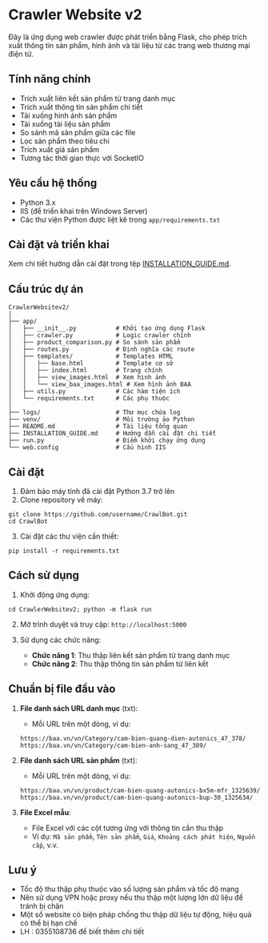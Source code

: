 # Crawler Website v2

Đây là ứng dụng web crawler được phát triển bằng Flask, cho phép trích xuất thông tin sản phẩm, hình ảnh và tài liệu từ các trang web thương mại điện tử.

## Tính năng chính

- Trích xuất liên kết sản phẩm từ trang danh mục
- Trích xuất thông tin sản phẩm chi tiết
- Tải xuống hình ảnh sản phẩm
- Tải xuống tài liệu sản phẩm
- So sánh mã sản phẩm giữa các file
- Lọc sản phẩm theo tiêu chí
- Trích xuất giá sản phẩm
- Tương tác thời gian thực với SocketIO

## Yêu cầu hệ thống

- Python 3.x
- IIS (để triển khai trên Windows Server)
- Các thư viện Python được liệt kê trong `app/requirements.txt`

## Cài đặt và triển khai

Xem chi tiết hướng dẫn cài đặt trong tệp [INSTALLATION_GUIDE.md](INSTALLATION_GUIDE.md).

## Cấu trúc dự án

```
CrawlerWebsitev2/
│
├── app/
│   ├── __init__.py           # Khởi tạo ứng dụng Flask
│   ├── crawler.py            # Logic crawler chính
│   ├── product_comparison.py # So sánh sản phẩm
│   ├── routes.py             # Định nghĩa các route
│   ├── templates/            # Templates HTML
│   │   ├── base.html         # Template cơ sở
│   │   ├── index.html        # Trang chính
│   │   ├── view_images.html  # Xem hình ảnh
│   │   └── view_baa_images.html # Xem hình ảnh BAA
│   ├── utils.py              # Các hàm tiện ích
│   └── requirements.txt      # Các phụ thuộc
│
├── logs/                     # Thư mục chứa log
├── venv/                     # Môi trường ảo Python
├── README.md                 # Tài liệu tổng quan
├── INSTALLATION_GUIDE.md     # Hướng dẫn cài đặt chi tiết
├── run.py                    # Điểm khởi chạy ứng dụng
└── web.config                # Cấu hình IIS
```

## Cài đặt

1. Đảm bảo máy tính đã cài đặt Python 3.7 trở lên
2. Clone repository về máy:

```
git clone https://github.com/username/CrawlBot.git
cd CrawlBot
```

3. Cài đặt các thư viện cần thiết:

```
pip install -r requirements.txt
```

## Cách sử dụng

1. Khởi động ứng dụng:

```
cd CrawlerWebsitev2; python -m flask run
```

2. Mở trình duyệt và truy cập: `http://localhost:5000`

3. Sử dụng các chức năng:
   - **Chức năng 1**: Thu thập liên kết sản phẩm từ trang danh mục
   - **Chức năng 2**: Thu thập thông tin sản phẩm từ liên kết

## Chuẩn bị file đầu vào

1. **File danh sách URL danh mục** (txt):

   - Mỗi URL trên một dòng, ví dụ:

   ```
   https://baa.vn/vn/Category/cam-bien-quang-dien-autonics_47_378/
   https://baa.vn/vn/Category/cam-bien-anh-sang_47_389/
   ```

2. **File danh sách URL sản phẩm** (txt):

   - Mỗi URL trên một dòng, ví dụ:

   ```
   https://baa.vn/vn/product/cam-bien-quang-autonics-bx5m-mfr_1325639/
   https://baa.vn/vn/product/cam-bien-quang-autonics-bup-30_1325634/
   ```

3. **File Excel mẫu**:
   - File Excel với các cột tương ứng với thông tin cần thu thập
   - Ví dụ: `Mã sản phẩm`, `Tên sản phẩm`, `Giá`, `Khoảng cách phát hiện`, `Nguồn cấp`, v.v.

## Lưu ý

- Tốc độ thu thập phụ thuộc vào số lượng sản phẩm và tốc độ mạng
- Nên sử dụng VPN hoặc proxy nếu thu thập một lượng lớn dữ liệu để tránh bị chặn
- Một số website có biện pháp chống thu thập dữ liệu tự động, hiệu quả có thể bị hạn chế
- LH : 0355108736 để biết thêm chi tiết
